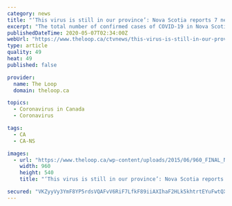 ```yaml
---
category: news
title: "‘This virus is still in our province’: Nova Scotia reports 7 new cases of COVID-19"
excerpt: "The total number of confirmed cases of COVID-19 in Nova Scotia is nearing 1,000. The province announced seven new cases on Wednesday, bringing the total number of cases to 998."
publishedDateTime: 2020-05-07T02:34:00Z
webUrl: "https://www.theloop.ca/ctvnews/this-virus-is-still-in-our-province-nova-scotia-reports-7-new-cases-of-covid-19/"
type: article
quality: 49
heat: 49
published: false

provider:
  name: The Loop
  domain: theloop.ca

topics:
  - Coronavirus in Canada
  - Coronavirus

tags:
  - CA
  - CA-NS

images:
  - url: "https://www.theloop.ca/wp-content/uploads/2015/06/960_FINAL_NATIONAL_NEWS_HERO.jpg"
    width: 960
    height: 540
    title: "‘This virus is still in our province’: Nova Scotia reports 7 new cases of COVID-19"

secured: "VKZyyVy3YmF8YP5rdsVQAFvV6RiF7LfkF89iiAXIhaF2HLk5khtrtEYuFwtQXPXHqcTJizwJLN0c4X9wrhnODSL2j7st2zhH8T1reTx2OXhokvgisIPHRBmjYshFLSn1ypIe9LJFGIn0eSuYcWRyT9l+I92wRgSUbUrwG8S0rSwIr+FwvnetuMgWTegIBS46EqJSnC6QCNSo93KNTBJ28i7PEm+Yb/jqdasLRQMeaup9KVoJAaG0e65bd1xtlmnNe5BsLn5URkPg+d8vRlonR6IyPlSI7VNIRSr53abVpwUCHQ4YljVUBQ5R+/XKJF3WP/b30x+x3LjdrrOhU9NajUK65aakV4m5MUQcH2cyYz3IxZSx2U7vPK0qxkfZCB2hdQcSOx9iHulkTRq9jupbOTWjuwFA0ua4CLo6txH8cn3pkcNZSQXTdTMAmiUKbqfdEiW2FMrBhUyi9wNbzP1vHiPGNWdS2bqeVlrVz06/LeA=;JyAjkLb9l7EKNtOiwJFLPg=="
---
```


